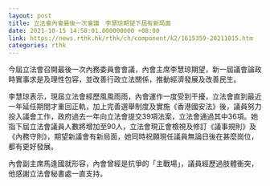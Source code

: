 ```yaml
---
layout: post
title: 立法會內會最後一次會議　李慧琼期望下屆有新局面
date: 2021-10-15 14:58:01.000000000 +08:00
link: https://news.rthk.hk/rthk/ch/component/k2/1615359-20211015.htm
categories: rthk
---
```


今屆立法會召開最後一次內務委員會會議，內會主席李慧琼期望，新一屆議會論政時實事求是及理性包容，並改善行政立法關係，推動經濟發展及改善民生。

李慧琼表示，現屆立法會經歷風風雨雨，內會運作一度受到干擾，立法會直到最近一年延任期間才重回正軌，加上完善選舉制度及實施《香港國安法》後，議員努力投入議會工作，政府過去一年向立法會提交39項法案，立法會通過其中36項。她指下屆立法會議員人數將增加至90人，立法會現正會檢視及修訂《議事規則》及《內務守則》，期望新議會有新局面，她同時祝願現任議員無論日後在甚麼崗位，都有更好發展。

內會副主席馬逢國就形容，內會曾經是抗爭的「主戰場」，議員經歷過肢體衝突，他感謝立法會秘書處一直支持。
